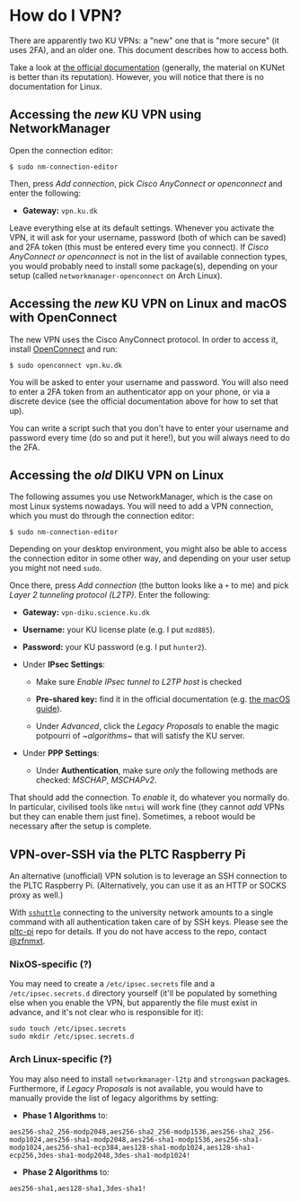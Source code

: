 # How do I VPN?

There are apparently two KU VPNs: a "new" one that is "more secure"
(it uses 2FA), and an older one.  This document describes how to
access both.

Take a look at [the official
documentation](https://kunet.ku.dk/medarbejderguide/Sider/It/Fjernadgang-vpn.aspx)
(generally, the material on KUNet is better than its reputation).
However, you will notice that there is no documentation for Linux.

## Accessing the *new* KU VPN using NetworkManager

Open the connection editor:

```
$ sudo nm-connection-editor
```

Then, press *Add connection*, pick *Cisco AnyConnect or openconnect*
and enter the following:

* **Gateway:** `vpn.ku.dk`

Leave everything else at its default settings.  Whenever you activate
the VPN, it will ask for your username, password (both of which can be
saved) and 2FA token (this must be entered every time you connect). If
*Cisco AnyConnect or openconnect* is not in the list of available
connection types, you would probably need to install some package(s),
depending on your setup (called `networkmanager-openconnect` on Arch
Linux).

## Accessing the *new* KU VPN on Linux and macOS with OpenConnect

The new VPN uses the Cisco AnyConnect protocol. In order to access it, install
[OpenConnect](http://www.infradead.org/openconnect/) and run:

```
$ sudo openconnect vpn.ku.dk
```

You will be asked to enter your username and password.  You will also
need to enter a 2FA token from an authenticator app on your phone, or
via a discrete device (see the official documentation above for how to
set that up).

You can write a script such that you don't have to enter your username
and password every time (do so and put it here!), but you will always
need to do the 2FA.

## Accessing the *old* DIKU VPN on Linux

The following assumes you use NetworkManager, which is the case on
most Linux systems nowadays.  You will need to add a VPN connection,
which you must do through the connection editor:

```
$ sudo nm-connection-editor
```

Depending on your desktop environment, you might also be able to
access the connection editor in some other way, and depending on your
user setup you might not need `sudo`.

Once there, press *Add connection* (the button looks like a `+` to me)
and pick *Layer 2 tunneling protocol (L2TP)*.  Enter the following:

* **Gateway:** `vpn-diku.science.ku.dk`

* **Username:** your KU license plate (e.g. I put `mzd885`).

* **Password:** your KU password (e.g. I put `hunter2`).

* Under **IPsec Settings**:

  * Make sure *Enable IPsec tunnel to L2TP host* is checked

  * **Pre-shared key:** find it in the official documentation
    (e.g. [the macOS guide](https://kunet.ku.dk/medarbejderguide/ITvejl/VPN%20-%20fjernadgang%20p%C3%A5%20SCIENCE%20PC%20Mac.pdf)).

  * Under *Advanced*, click the *Legacy Proposals* to enable the magic
    potpourri of *~algorithms~* that will satisfy the KU server.

* Under **PPP Settings**:

  * Under **Authentication**, make sure *only* the following methods
    are checked: *MSCHAP*, *MSCHAPv2*.

That should add the connection.  To *enable* it, do whatever you
normally do.  In particular, civilised tools like `nmtui` will work
fine (they cannot *add* VPNs but they can enable them just fine). Sometimes,
a reboot would be necessary after the setup is complete.

## VPN-over-SSH via the PLTC Raspberry Pi

An alternative (unofficial) VPN solution is to leverage an SSH
connection to the PLTC Raspberry Pi. (Alternatively, you can use it as
an HTTP or SOCKS proxy as well.)

With [`sshuttle`](https://github.com/sshuttle/sshuttle) connecting to
the university network amounts to a single command with all
authentication taken care of by SSH keys. Please see the
[pltc-pi](https://github.com/diku-dk/pltc-pi/) repo for details.  If
you do not have access to the repo, contact
[@zfnmxt](https://github.com/zfnmxt).

### NixOS-specific (?)

You may need to create a `/etc/ipsec.secrets` file and a `/etc/ipsec.secrets.d`
directory yourself (it'll be populated by something else when you enable the
VPN, but apparently the file must exist in advance, and it's not clear who is
responsible for it):

```
sudo touch /etc/ipsec.secrets
sudo mkdir /etc/ipsec.secrets.d
```

### Arch Linux-specific (?)

You may also need to install `networkmanager-l2tp` and `strongswan` packages.
Furthermore, if *Legacy Proposals* is not available, you would have to manually provide the
list of legacy algorithms by setting:

* **Phase 1 Algorithms** to:

```
aes256-sha2_256-modp2048,aes256-sha2_256-modp1536,aes256-sha2_256-modp1024,aes256-sha1-modp2048,aes256-sha1-modp1536,aes256-sha1-modp1024,aes256-sha1-ecp384,aes128-sha1-modp1024,aes128-sha1-ecp256,3des-sha1-modp2048,3des-sha1-modp1024!
```
* **Phase 2 Algorithms** to:

```
aes256-sha1,aes128-sha1,3des-sha1!
```
